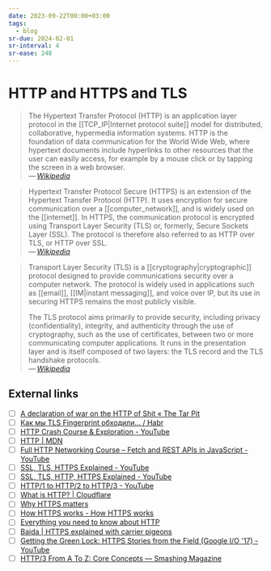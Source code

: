 ```yaml
---
date: 2023-09-22T00:00+03:00
tags:
  - blog
sr-due: 2024-02-01
sr-interval: 4
sr-ease: 248
---
```


# HTTP and HTTPS and TLS

> The Hypertext Transfer Protocol (HTTP) is an application layer protocol in the
> [[TCP_IP|Internet protocol suite]] model for
> distributed, collaborative, hypermedia information systems. HTTP is the
> foundation of data communication for the World Wide Web, where hypertext
> documents include hyperlinks to other resources that the user can easily
> access, for example by a mouse click or by tapping the screen in a web
> browser.\
> — <cite>[Wikipedia](https://en.wikipedia.org/wiki/HTTP)</cite>

> Hypertext Transfer Protocol Secure (HTTPS) is an extension of the Hypertext
> Transfer Protocol (HTTP). It uses encryption for secure communication over a
> [[computer_network]], and is widely used on the [[internet]]. In HTTPS, the
> communication protocol is encrypted using Transport Layer Security (TLS) or,
> formerly, Secure Sockets Layer (SSL). The protocol is therefore also referred
> to as HTTP over TLS, or HTTP over SSL.\
> — <cite>[Wikipedia](https://en.wikipedia.org/wiki/HTTPS)</cite>

> Transport Layer Security (TLS) is a [[cryptography|cryptographic]] protocol
> designed to provide communications security over a computer network. The
> protocol is widely used in applications such as [[email]],
> [[IM|instant messaging]], and voice over IP, but its use in securing HTTPS
> remains the most publicly visible.
>
> The TLS protocol aims primarily to provide security, including privacy
> (confidentiality), integrity, and authenticity through the use of
> cryptography, such as the use of certificates, between two or more
> communicating computer applications. It runs in the presentation layer and is
> itself composed of two layers: the TLS record and the TLS handshake protocols.\
> — <cite>[Wikipedia](https://en.wikipedia.org/wiki/Transport_Layer_Security)</cite>

## External links

- [ ] [A declaration of war on the HTTP of Shit «  The Tar Pit](http://thetarpit.org/2017/https-war-declaration)
- [ ] [Как мы TLS Fingerprint обходили… / Habr](https://habr.com/en/articles/596411/)
- [ ] [HTTP Crash Course & Exploration - YouTube](https://www.youtube.com/watch?v=iYM2zFP3Zn0)
- [ ] [HTTP | MDN](https://developer.mozilla.org/en-US/docs/Web/HTTP)
- [ ] [Full HTTP Networking Course – Fetch and REST APIs in JavaScript - YouTube](https://www.youtube.com/watch?v=2JYT5f2isg4)
- [ ] [SSL, TLS, HTTPS Explained - YouTube](https://www.youtube.com/watch?v=j9QmMEWmcfo)
- [ ] [SSL, TLS, HTTP, HTTPS Explained - YouTube](https://www.youtube.com/watch?v=hExRDVZHhig)
- [ ] [HTTP/1 to HTTP/2 to HTTP/3 - YouTube](https://www.youtube.com/watch?v=a-sBfyiXysI)
- [ ] [What is HTTP? | Cloudflare](https://www.cloudflare.com/learning/ddos/glossary/hypertext-transfer-protocol-http/)
- [ ] [Why HTTPS matters](https://web.dev/why-https-matters/)
- [ ] [How HTTPS works - How HTTPS works](https://howhttps.works/)
- [ ] [Everything you need to know about HTTP](https://cs.fyi/guide/http-in-depth)
- [ ] [Baida | HTTPS explained with carrier pigeons](https://baida.dev/articles/https-explained-with-carrier-pigeons)
- [ ] [Getting the Green Lock: HTTPS Stories from the Field (Google I/O '17) - YouTube](https://www.youtube.com/watch?v=GoXgl9r0Kjk)
- [ ] [HTTP/3 From A To Z: Core Concepts — Smashing Magazine](https://www.smashingmagazine.com/2021/08/http3-core-concepts-part1/)
